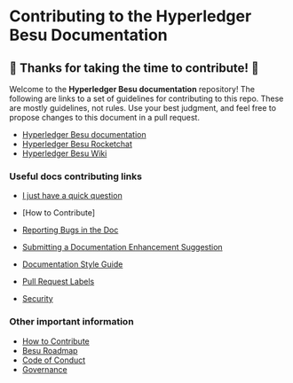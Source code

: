 # Contributing to the Hyperledger Besu Documentation
## :tada: Thanks for taking the time to contribute! :tada:


Welcome to the **Hyperledger Besu documentation** repository!  The following are links to a set of guidelines for contributing to this repo.
These are mostly guidelines, not rules. Use your best judgment, 
and feel free to propose changes to this document in a pull request.

* [Hyperledger Besu documentation](http://besu.hyperledger.org/)
* [Hyperledger Besu Rocketchat](https://chat.hyperledger.org/channel/besu)
* [Hyperledger Besu Wiki](https://wiki.hyperledger.org/display/BESU/Hyperledger+Besu)

### Useful docs contributing links

* [I just have a quick question](https://wiki.hyperledger.org/display/BESU/I+just+have+a+quick+question)
* [How to Contribute]
* [Reporting Bugs in the Doc](https://wiki.hyperledger.org/display/BESU/Reporting+Bugs+in+the+Doc)
* [Submitting a Documentation Enhancement Suggestion](https://wiki.hyperledger.org/display/BESU/Suggesting+Documentation+Enhancements)
* [Documentation Style Guide](https://wiki.hyperledger.org/display/BESU/Besu+Documentation+Style+Guide)
* [Pull Request Labels](https://wiki.hyperledger.org/display/BESU/Pull+Request+Labels)

* [Security](SECURITY.md)


### Other important information

* [How to Contribute](https://wiki.hyperledger.org/display/BESU/How+to+Contribute)
* [Besu Roadmap](https://wiki.hyperledger.org/display/BESU/Roadmap)
* [Code of Conduct](https://wiki.hyperledger.org/display/BESU/Code-of-conduct)
* [Governance](https://wiki.hyperledger.org/display/BESU/Governance)
